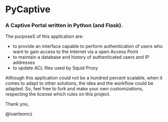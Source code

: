 # PyCaptive

### A Captive Portal written in Python (and Flask).

The purposeS of this application are:

- to provide an interface capable to perform authentication of users who want to gain access to the Internet via a open Access Point
- to maintain a database and history of authenticated users and IP addresses
- to update ACL files used by Squid Proxy

Although this application could not be a hundred percent scalable, when it comes to adapt to other solutions, the idea and the workflow could be adapted. So, feel free to fork and make your own customizations, respecting the license which rules on this project.


Thank you,

@ivanleoncz
